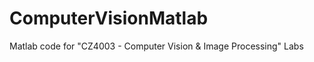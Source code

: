 ComputerVisionMatlab
====================

Matlab code for "CZ4003 - Computer Vision &amp; Image Processing" Labs
